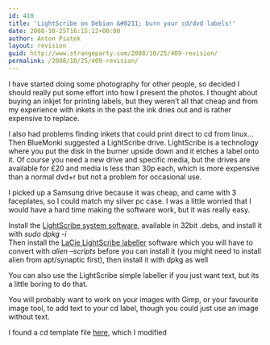 ```yaml
---
id: 410
title: 'LightScribe on Debian &#8211; burn your cd/dvd labels!'
date: 2008-10-25T16:15:12+00:00
author: Anton Piatek
layout: revision
guid: http://www.strangeparty.com/2008/10/25/409-revision/
permalink: /2008/10/25/409-revision/
---
```

I have started doing some photography for other people, so decided I should really put some effort into how I present the photos. I thought about buying an inkjet for printing labels, but they weren&#8217;t all that cheap and from my experience with inkets in the past the ink dries out and is rather expensive to replace.

I also had problems finding inkets that could print direct to cd from linux&#8230; Then BlueMonki suggested a LightScribe drive. LightScribe is a technology where you put the disk in the burner upside down and it etches a label onto it. Of course you need a new drive and specific media, but the drives are available for £20 and media is less than 30p each, which is more expensive than a normal dvd+r but not a problem for occasional use.

I picked up a Samsung drive because it was cheap, and came with 3 faceplates, so I could match my silver pc case. I was a little worried that I would have a hard time making the software work, but it was really easy.

Install the [LightScribe system software](http://www.lightscribe.com/downloadSection/linux/index.aspx?id=814), available in 32bit .debs, and install it with _sudo dpkg -i <downloaded deb>_  
Then install the [LaCie LightScribe labeller](http://www.lacie.com/support/support_manifest.htm?id=10204) software which you will have to convert with _alien &#8211;scripts <downloaded file.rpm>_ before you can install it (you might need to install alien from apt/synaptic first), then install it with dpkg as well

You can also use the LightScribe simple labeller if you just want text, but its a little boring to do that.

You will probably want to work on your images with Gimp, or your favourite image tool, to add text to your cd label, though you could just use an image without text.

I found a cd template file [here](http://fox-gieg.com/tutorials/2006/lightscribe-for-mac/), which I modified